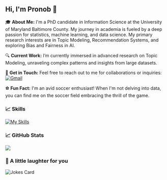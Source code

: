 ## Hi, I'm Pronob 👋

🎓 **About Me:**
I'm a PhD candidate in Information Science at the University of Maryland Baltimore County. My journey in academia is fueled by a deep passion for statistics, machine learning, and data science. My primary research interests are in Topic Modeling, Recommendation Systems, and exploring Bias and Fairness in AI.

🔍 **Current Work:**
I’m currently immersed in advanced research on Topic Modeling, unraveling complex patterns and insights from large datasets.

📧 **Get in Touch:**
Feel free to reach out to me for collaborations or inquiries: [![Gmail](https://img.shields.io/badge/-Gmail-D14836?style=flat-square&logo=Gmail&logoColor=white)](mailto:pronob.barman29@gmail.com)

⚽ **Fun Fact:**
I'm an avid soccer enthusiast! When I'm not delving into data, you can find me on the soccer field embracing the thrill of the game.

### :chart_with_upwards_trend: Skills
[![My Skills](https://skillicons.dev/icons?i=py,r,git,github,linkedin,devto,java,tensorflow,pytorch,powershell,postgres,octave,mysql,md,matlab,js,html,css,discord,vscode)](https://skillicons.dev)

### :chart_with_upwards_trend: GitHub Stats
<p><img src="https://github-readme-streak-stats.herokuapp.com/?user=pronob29&theme=dracula"/></p>

### :speak_no_evil: A little laughter for you
![Jokes Card](https://readme-jokes.vercel.app/api?theme=dracula)
